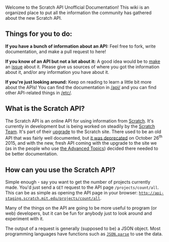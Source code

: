 Welcome to the Scratch API Unofficial Documentation! This wiki is an organized place to put all the information the community has gathered about the new Scratch API.

## Things for you to do:

**If you have a bunch of information about an API:** Feel free to fork, write documentation, and make a pull request to here!

**If you know of an API but not a lot about it:** A good idea would be to [make](https://github.com/liam4/scratch-api-unofficial-docs/issues/new) an [issue](https://github.com/liam4/scratch-api-unofficial-docs/issues) about it. Please give us sources of where you got the information about it, and/or any information you have about it.

**If you're just looking around:** Keep on reading to learn a little bit more about the APIs! You can find the documentation in [/api/](api/) and you can find other API-related things in [/etc/](etc/).

## What is the Scratch API?

The Scratch API is an online API for using information from [Scratch](https://scratch.mit.edu/). It's currently in development but is being worked on steadily by the [Scratch Team](https://scratch.mit.edu/info/credits/). It's part of their [upgrade](https://scratch.mit.edu/discuss/topic/163894/) to the Scratch site. There used to be an old API that was fairly well documented, but [it was deprecated](https://scratch.mit.edu/discuss/post/1552554/) on October 26<sup>th</sup> 2015, and with the new, fresh API coming with the upgrade to the site we (as in the people who use [the Advanced Topics](http://scratch.mit.edu/discuss/31/)) decided there needed to be better documentation.

## How can you use the Scratch API?

Simple enough - say you want to get the number of projects currently made. You'd just send a `GET` request to the API page `/projects/count/all`. This can be as simple as opening the API page in your browser: [`http://api-staging.scratch.mit.edu/projects/count/all`](http://api-staging.scratch.mit.edu/projects/count/all).

Many of the things on the API are going to be more useful to program (or web) developers, but it can be fun for anybody just to look around and experiment with it.

The output of a request is generally (supposed to be) a JSON object. Most programming languages have functions such as [`JSON.parse`](https://developer.mozilla.org/en/docs/Web/JavaScript/Reference/Global_Objects/JSON/parse) to use the data.
